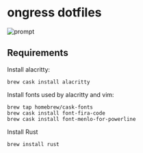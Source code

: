 ongress dotfiles
===================

![prompt](https://ongress.com/static/ongress-logo-e5a376f0193996f16165f083dd882839.jpeg)

Requirements
------------

Install alacritty:

    brew cask install alacritty

Install fonts used by alacritty and vim:

    brew tap homebrew/cask-fonts
    brew cask install font-fira-code
    brew cask install font-menlo-for-powerline

Install Rust

    brew install rust



